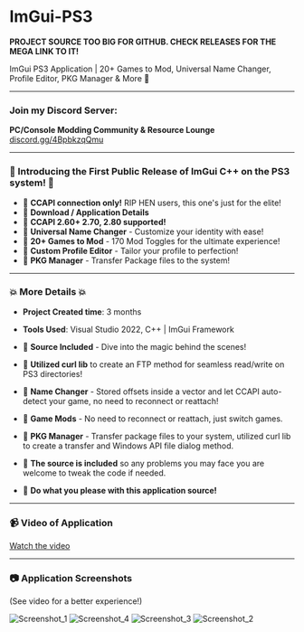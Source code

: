 # ImGui-PS3

**PROJECT SOURCE TOO BIG FOR GITHUB. CHECK RELEASES FOR THE MEGA LINK TO IT!**

ImGui PS3 Application | 20+ Games to Mod, Universal Name Changer, Profile Editor, PKG Manager & More 🚀

---

### Join my Discord Server:
**PC/Console Modding Community & Resource Lounge**  
[discord.gg/4BpbkzqQmu](https://discord.gg/4BpbkzqQmu)

---

### 🎉 Introducing the First Public Release of ImGui C++ on the PS3 system! 🎉

- 🌟 **CCAPI connection only!** RIP HEN users, this one's just for the elite!
- 🌟 **Download / Application Details**
- 🌟 **CCAPI 2.60+ 2.70, 2.80 supported!**
- 🌟 **Universal Name Changer** - Customize your identity with ease!
- 🌟 **20+ Games to Mod** - 170 Mod Toggles for the ultimate experience!
- 🌟 **Custom Profile Editor** - Tailor your profile to perfection!
- 🌟 **PKG Manager** - Transfer Package files to the system!

---

### 💥 More Details 💥

- **Project Created time**: 3 months
- **Tools Used**: Visual Studio 2022, C++ | ImGui Framework

- 🌟 **Source Included** - Dive into the magic behind the scenes!

- 🌟 **Utilized curl lib** to create an FTP method for seamless read/write on PS3 directories!

- 🌟 **Name Changer** - Stored offsets inside a vector and let CCAPI auto-detect your game, no need to reconnect or reattach!

- 🌟 **Game Mods** - No need to reconnect or reattach, just switch games.

- 🌟 **PKG Manager** - Transfer package files to your system, utilized curl lib to create a transfer and Windows API file dialog method.

- 🌟 **The source is included** so any problems you may face you are welcome to tweak the code if needed.

- 🌟 **Do what you please with this application source!**

---

### 📹 Video of Application
[Watch the video](https://www.youtube.com/watch?v=MUbti3eOI_0&ab_channel=wmp)

---

### 📷 Application Screenshots
(See video for a better experience!)

![Screenshot_1](https://github.com/extortionate/ImGui-PS3/assets/131308027/4abc1898-5ef8-4def-b0f0-ce2369a15afa)
![Screenshot_4](https://github.com/extortionate/ImGui-PS3/assets/131308027/b725437d-5414-4e93-8a69-979055b08e0b)
![Screenshot_3](https://github.com/extortionate/ImGui-PS3/assets/131308027/8dfa4b1c-73ee-423d-80b7-9b6bf35b0c6d)
![Screenshot_2](https://github.com/extortionate/ImGui-PS3/assets/131308027/3c893905-ac36-46dd-b6c3-818a0fcf4787)
